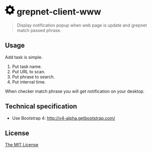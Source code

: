 # ![](./app/images/gear-32x32.png) grepnet-client-www

> Display notification popup when web page is update and grepnet match passed phrase.

## Usage

Add task is simple.

1. Put task name.
2. Put URL to scan.
3. Put phrase to search.
4. Put interval time.

When checker match phrase you will get notification on your desktop.

## Technical specification

 - Use Bootstrap 4: http://v4-alpha.getbootstrap.com/

## License

[The MIT License](http://piecioshka.mit-license.org)
